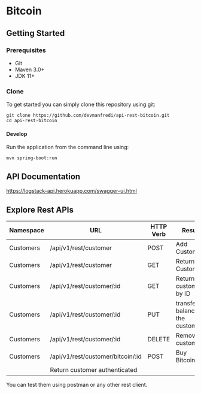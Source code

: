 # Bitcoin

## Getting Started

### Prerequisites
- Git
- Maven 3.0+
- JDK 11+

### Clone

To get started you can simply clone this repository using git:
```
git clone https://github.com/devmanfredi/api-rest-bitcoin.git
cd api-rest-bitcoin
```

#### Develop

Run the application from the command line using:
```
mvn spring-boot:run
```

## API Documentation

https://logstack-api.herokuapp.com/swagger-ui.html

## Explore Rest APIs

Namespace     |   URL                        | HTTP Verb        | Result 
--------------|----------------------------- | ---------------- | -------------------------
Customers     | /api/v1/rest/customer        | POST             | Add Customer
Customers     | /api/v1/rest/customer        | GET              | Return all Customers
Customers     | /api/v1/rest/customer/:id    | GET              | Return customer by ID
Customers     | /api/v1/rest/customer/:id    | PUT              | transfers balance to the customer
Customers     | /api/v1/rest/customer/:id    | DELETE           | Remove customer
Customers     | /api/v1/rest/customer/bitcoin/:id     | POST    | Buy Bitcoin
              | Return customer authenticated

You can test them using postman or any other rest client.
